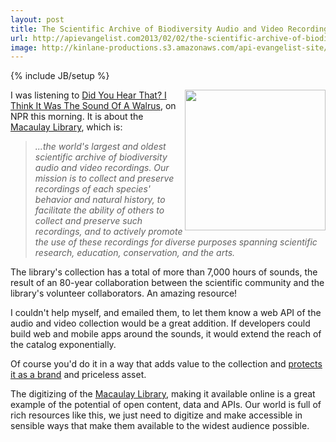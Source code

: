 ```yaml
---
layout: post
title: The Scientific Archive of Biodiversity Audio and Video Recordings Needs an API
url: http://apievangelist.com2013/02/02/the-scientific-archive-of-biodiversity-audio-and-video-recordings-needs-an-api/
image: http://kinlane-productions.s3.amazonaws.com/api-evangelist-site/blog/The-Cornell-Lab-of-Ornithology-Macauay-Library.png
---
```

{% include JB/setup %}<p>
     <a href="http://macaulaylibrary.org/" target="_blank"><img src="https://s3.amazonaws.com/kinlane-productions/api-evangelist/macaulay-library/The-Cornell-Lab-of-Ornithology-Macauay-Library.png"  width="225" align="right" /></a>
</p>
<p>
     I was listening to <a href="http://www.npr.org/2013/02/02/170849125/did-you-hear-that-i-think-it-was-the-sound-of-a-walrus" target="_blank">Did You Hear That? I Think It Was The Sound Of A Walrus</a>, on NPR this morning. It is about the <a href="http://macaulaylibrary.org/" target="_blank">Macaulay Library</a>, which is:
</p>
<blockquote>
     <em>...the world's largest and oldest scientific archive of biodiversity audio and video recordings. Our mission is to collect and preserve recordings of each species' behavior and natural history, to facilitate the ability of others to collect and preserve such recordings, and to actively promote the use of these recordings for diverse purposes spanning scientific research, education, conservation, and the arts.</em>
</blockquote>
<p>
     The library's collection has a total of more than 7,000 hours of sounds, the result of an 80-year collaboration between the scientific community and the library's volunteer collaborators. An amazing resource!
</p>
<p>
     I couldn't help myself, and emailed them, to let them know a web API of the audio and video collection would be a great addition. If developers could build web and mobile apps around the sounds, it would extend the reach of the catalog exponentially.
</p>
<p>
     Of course you'd do it in a way that adds value to the collection and <a title="protect it as a brand" href="/2013/01/29/protecting-your-brand-with-api-branding-guidelines/">protects it as a brand</a> and priceless asset.
</p>
<p>
     The digitizing of the <a href="http://macaulaylibrary.org/" target="_blank">Macaulay Library</a>, making it available online is a great example of the potential of open content, data and APIs. Our world is full of rich resources like this, we just need to digitize and make accessible in sensible ways that make them available to the widest audience possible.
</p>

